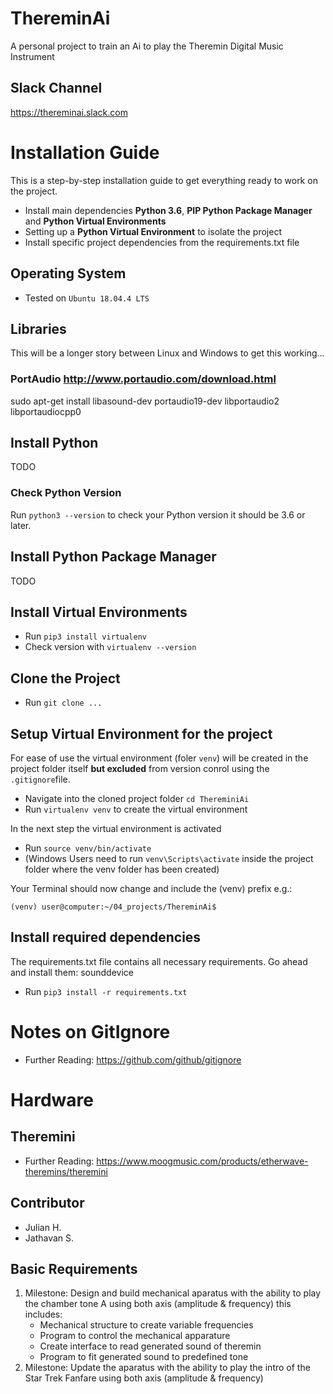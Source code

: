 # ThereminAi
A personal project to train an Ai to play the Theremin Digital Music Instrument

## Slack Channel

https://thereminai.slack.com

# Installation Guide

This is a step-by-step installation guide to get everything ready to work on the project.
- Install main dependencies **Python 3.6**, **PIP Python Package Manager** and **Python Virtual Environments**
- Setting up a **Python Virtual Environment** to isolate the project
- Install specific project dependencies from the requirements.txt file

## Operating System
- Tested on `Ubuntu 18.04.4 LTS`

## Libraries

This will be a longer story between Linux and Windows to get this working...

### PortAudio http://www.portaudio.com/download.html

sudo apt-get install libasound-dev portaudio19-dev libportaudio2 libportaudiocpp0

## Install Python

TODO

### Check Python Version

Run `python3 --version` to check your Python version it should be 3.6 or later.

## Install Python Package Manager

TODO

## Install Virtual Environments

- Run `pip3 install virtualenv`
- Check version with `virtualenv --version`


## Clone the Project

- Run `git clone ...`

## Setup Virtual Environment for the project

For ease of use the virtual environment (foler `venv`) will be created in the project folder itself **but excluded** from version conrol using the `.gitignore`file.

- Navigate into the cloned project folder `cd ThereminiAi`
- Run `virtualenv venv` to create the virtual environment

In the next step the virtual environment is activated

- Run `source venv/bin/activate`
- (Windows Users need to run `venv\Scripts\activate` inside the project folder where the venv folder has been created)

Your Terminal should now change and include the (venv) prefix e.g.:

```
(venv) user@computer:~/04_projects/ThereminAi$
```

## Install required dependencies

The requirements.txt file contains all necessary requirements. Go ahead and install them:
sounddevice

- Run `pip3 install -r requirements.txt`


# Notes on GitIgnore

- Further Reading: https://github.com/github/gitignore


# Hardware

## Theremini

- Further Reading: https://www.moogmusic.com/products/etherwave-theremins/theremini



## Contributor

- Julian H.
- Jathavan S.

## Basic Requirements

 1. Milestone:
    Design and build mechanical aparatus with the ability to play the chamber tone A using both axis (amplitude & frequency)
    this includes:
      - Mechanical structure to create variable frequencies
      - Program to control the mechanical apparature
      - Create interface to read generated sound of theremin
      - Program to fit generated sound to predefined tone
 2. Milestone:
    Update the aparatus with the ability to play the intro of the Star Trek Fanfare using both axis (amplitude & frequency)
